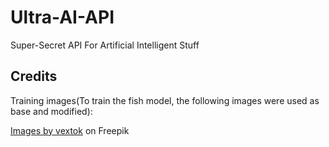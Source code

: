 # Ultra-AI-API
Super-Secret API For Artificial Intelligent Stuff

## Credits
Training images(To train the fish model, the following images were used as base and modified):

<a href="https://www.freepik.com/free-vector/fish-collection-cartoon-style-illustration-twelve-different-fish_3330157.htm#query=vector%20fish%20collection&position=25&from_view=search&track=ais">Images by vextok</a> on Freepik
